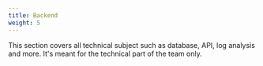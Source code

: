 ```yaml
---
title: Backend
weight: 5
---
```

This section covers all technical subject such as database, API, log analysis and more. It's meant for the technical part of the team only.